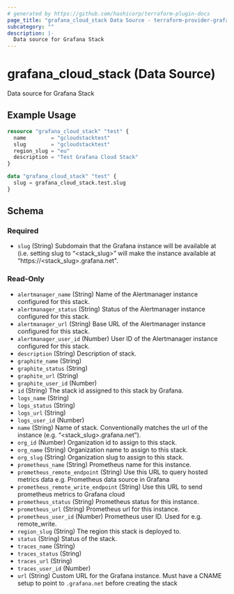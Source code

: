 ```yaml
---
# generated by https://github.com/hashicorp/terraform-plugin-docs
page_title: "grafana_cloud_stack Data Source - terraform-provider-grafana"
subcategory: ""
description: |-
  Data source for Grafana Stack
---
```


# grafana_cloud_stack (Data Source)

Data source for Grafana Stack

## Example Usage

```terraform
resource "grafana_cloud_stack" "test" {
  name        = "gcloudstacktest"
  slug        = "gcloudstacktest"
  region_slug = "eu"
  description = "Test Grafana Cloud Stack"
}

data "grafana_cloud_stack" "test" {
  slug = grafana_cloud_stack.test.slug
}
```

<!-- schema generated by tfplugindocs -->
## Schema

### Required

- `slug` (String) Subdomain that the Grafana instance will be available at (i.e. setting slug to “<stack_slug>” will make the instance
available at “https://<stack_slug>.grafana.net".

### Read-Only

- `alertmanager_name` (String) Name of the Alertmanager instance configured for this stack.
- `alertmanager_status` (String) Status of the Alertmanager instance configured for this stack.
- `alertmanager_url` (String) Base URL of the Alertmanager instance configured for this stack.
- `alertmanager_user_id` (Number) User ID of the Alertmanager instance configured for this stack.
- `description` (String) Description of stack.
- `graphite_name` (String)
- `graphite_status` (String)
- `graphite_url` (String)
- `graphite_user_id` (Number)
- `id` (String) The stack id assigned to this stack by Grafana.
- `logs_name` (String)
- `logs_status` (String)
- `logs_url` (String)
- `logs_user_id` (Number)
- `name` (String) Name of stack. Conventionally matches the url of the instance (e.g. “<stack_slug>.grafana.net”).
- `org_id` (Number) Organization id to assign to this stack.
- `org_name` (String) Organization name to assign to this stack.
- `org_slug` (String) Organization slug to assign to this stack.
- `prometheus_name` (String) Prometheus name for this instance.
- `prometheus_remote_endpoint` (String) Use this URL to query hosted metrics data e.g. Prometheus data source in Grafana
- `prometheus_remote_write_endpoint` (String) Use this URL to send prometheus metrics to Grafana cloud
- `prometheus_status` (String) Prometheus status for this instance.
- `prometheus_url` (String) Prometheus url for this instance.
- `prometheus_user_id` (Number) Prometheus user ID. Used for e.g. remote_write.
- `region_slug` (String) The region this stack is deployed to.
- `status` (String) Status of the stack.
- `traces_name` (String)
- `traces_status` (String)
- `traces_url` (String)
- `traces_user_id` (Number)
- `url` (String) Custom URL for the Grafana instance. Must have a CNAME setup to point to `.grafana.net` before creating the stack


